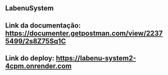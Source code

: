 ## LabenuSystem

## Link da documentação: https://documenter.getpostman.com/view/22375499/2s8Z75Sq1C

## Link do deploy: https://labenu-system2-4cpm.onrender.com